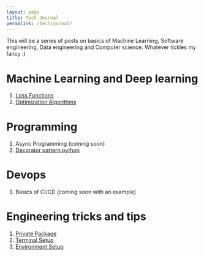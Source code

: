 ```yaml
---
layout: page
title: Tech Journal
permalink: /techjournal/
---
```




This will be a series of posts on basics of Machine Learning, Software engineering, Data engineering and Computer science. Whatever tickles my fancy :)

# Machine Learning and Deep learning

1. [Loss Functions](./_posts/2023-02-14-cost-functions.markdown)
2. [Optimization Algorithms](./_posts/2023-02-15-Optimization-Algos.markdown)

# Programming

1. Async Programming (coming soon)
2. [Decorator pattern python](./_posts/2023-04-09-Decorator-pattern.markdown)

# Devops 

1. Basics of CI/CD (coming soon with an example)

# Engineering tricks and tips

1. [Private Package](./_posts/2023-02-18-Private-Python-Packages.markdown)
2. [Terminal Setup](./_posts/2023-01-28-Terminal-prep.markdown)
3. [Environment Setup](./_posts/2021-02-08-Environment.markdown)
